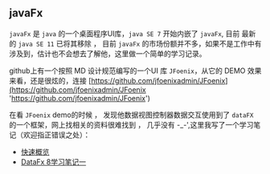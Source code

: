 ## javaFx

`javaFx` 是 `java` 的一个桌面程序UI库，`java SE 7` 开始内嵌了 `javaFx`, 目前 最新的 `java SE 11` 已将其移除 ， 目前 `javaFx` 的市场份额并不多，如果不是工作中有涉及到，估计也不会想去了解他，这里做一个简单的学习记录。

github上有一个按照 MD 设计规范编写的一个UI 库 `JFoenix`，从它的 DEMO 效果来看，还是很炫的，连接 [https://github.com/jfoenixadmin/JFoenix](https://github.com/jfoenixadmin/JFoenix 'https://github.com/jfoenixadmin/JFoenix') 

在看 `JFoenix` demo的时候 ， 发现他数据视图控制器数据交互使用到了 `dataFX` 的一个框架，网上找相关的资料很难找到 ， 几乎没有 	-_-',这里我写了一个学习笔记（欢迎指正错误之处）： 

- [快速概览](./dataFx/快速概览.md)
- [DataFx 8学习笔记一](./dataFx/DataFx8学习笔记一.md)